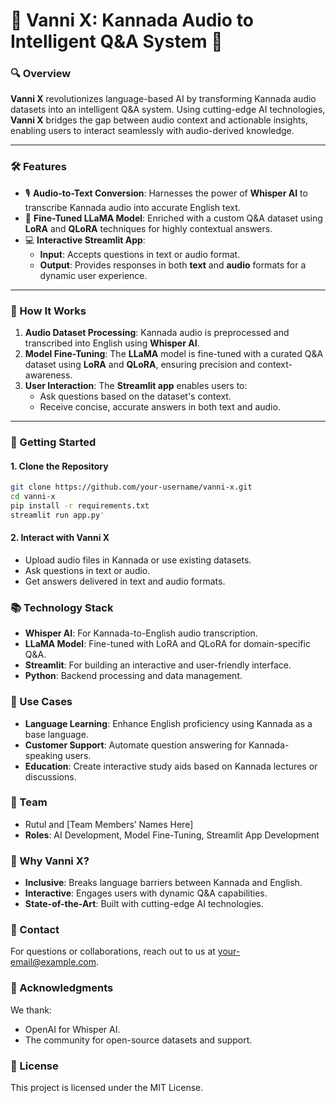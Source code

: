 # 🌟 Vanni X: Kannada Audio to Intelligent Q&A System 🚀

### 🔍 Overview
**Vanni X** revolutionizes language-based AI by transforming Kannada audio datasets into an intelligent Q&A system. Using cutting-edge AI technologies, **Vanni X** bridges the gap between audio context and actionable insights, enabling users to interact seamlessly with audio-derived knowledge.

---

### 🛠️ Features
- 🎙️ **Audio-to-Text Conversion**: Harnesses the power of **Whisper AI** to transcribe Kannada audio into accurate English text.
- 🤖 **Fine-Tuned LLaMA Model**: Enriched with a custom Q&A dataset using **LoRA** and **QLoRA** techniques for highly contextual answers.
- 💻 **Interactive Streamlit App**: 
  - **Input**: Accepts questions in text or audio format.
  - **Output**: Provides responses in both **text** and **audio** formats for a dynamic user experience.

---

### 🔧 How It Works
1. **Audio Dataset Processing**: Kannada audio is preprocessed and transcribed into English using **Whisper AI**.
2. **Model Fine-Tuning**: The **LLaMA** model is fine-tuned with a curated Q&A dataset using **LoRA** and **QLoRA**, ensuring precision and context-awareness.
3. **User Interaction**: The **Streamlit app** enables users to:
   - Ask questions based on the dataset's context.
   - Receive concise, accurate answers in both text and audio.

---

### 🚀 Getting Started
#### 1. Clone the Repository
```bash
git clone https://github.com/your-username/vanni-x.git
cd vanni-x
pip install -r requirements.txt
streamlit run app.py'
```
#### 2. Interact with Vanni X
- Upload audio files in Kannada or use existing datasets.
- Ask questions in text or audio.
- Get answers delivered in text and audio formats.

### 📚 Technology Stack
- **Whisper AI**: For Kannada-to-English audio transcription.
- **LLaMA Model**: Fine-tuned with LoRA and QLoRA for domain-specific Q&A.
- **Streamlit**: For building an interactive and user-friendly interface.
- **Python**: Backend processing and data management.

### 🎯 Use Cases
- **Language Learning**: Enhance English proficiency using Kannada as a base language.
- **Customer Support**: Automate question answering for Kannada-speaking users.
- **Education**: Create interactive study aids based on Kannada lectures or discussions.

### 👥 Team
- Rutul and [Team Members’ Names Here]
- **Roles**: AI Development, Model Fine-Tuning, Streamlit App Development

### 🌟 Why Vanni X?
- **Inclusive**: Breaks language barriers between Kannada and English.
- **Interactive**: Engages users with dynamic Q&A capabilities.
- **State-of-the-Art**: Built with cutting-edge AI technologies.

### 📩 Contact
For questions or collaborations, reach out to us at your-email@example.com.

### 🙌 Acknowledgments
We thank:
- OpenAI for Whisper AI.
- The community for open-source datasets and support.

### 📜 License
This project is licensed under the MIT License.
